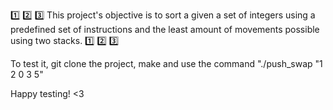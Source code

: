1️⃣ 2️⃣ 3️⃣ This project's objective is to sort a given a set of integers using a predefined set of instructions and the least amount of movements possible using two stacks. 1️⃣ 2️⃣ 3️⃣

To test it, git clone the project, make and use the command "./push_swap "1 2 0 3 5" 

Happy testing! <3
